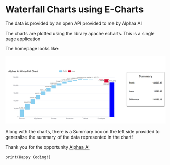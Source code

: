 # Waterfall Charts using E-Charts

The data is provided by an open API provided to me by Alphaa AI

The charts are plotted using the library apache echarts. This is a single page application

The homepage looks like:

<p align="center"> <img src="https://github.com/Kushagraw12/Waterfall-Charts/blob/master/Screenshots/img2.png" alt="img1" /> </p>

Along with the charts, there is a Summary box on the left side provided to generalize the summary of the data represented in the chart!

Thank you for the opportunity <a href="https://www.alphaa.ai/" target="blank">Alphaa AI</a>


```print(Happy Coding!)```
